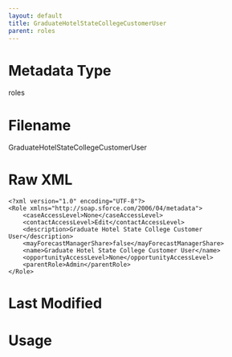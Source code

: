 ```yaml
---
layout: default
title: GraduateHotelStateCollegeCustomerUser
parent: roles
---
```

# Metadata Type
roles


# Filename 
GraduateHotelStateCollegeCustomerUser


# Raw XML
```
<?xml version="1.0" encoding="UTF-8"?>
<Role xmlns="http://soap.sforce.com/2006/04/metadata">
    <caseAccessLevel>None</caseAccessLevel>
    <contactAccessLevel>Edit</contactAccessLevel>
    <description>Graduate Hotel State College Customer User</description>
    <mayForecastManagerShare>false</mayForecastManagerShare>
    <name>Graduate Hotel State College Customer User</name>
    <opportunityAccessLevel>None</opportunityAccessLevel>
    <parentRole>Admin</parentRole>
</Role>
```


# Last Modified


# Usage
